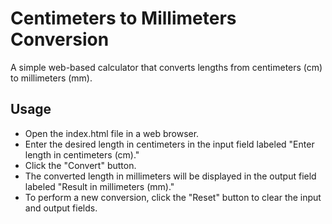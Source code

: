 # Centimeters to Millimeters Conversion
<p>A simple web-based calculator that converts lengths from centimeters (cm) to millimeters (mm).</p>

<h2>Usage</h2>
<ul>
<li>Open the index.html file in a web browser.</li>
   <li> Enter the desired length in centimeters in the input field labeled "Enter length in centimeters (cm)."</li>
   <li> Click the "Convert" button.
 <li>   The converted length in millimeters will be displayed in the output field labeled "Result in millimeters (mm)."</li>
 <li>   To perform a new conversion, click the "Reset" button to clear the input and output fields.</li>
    </ul>
